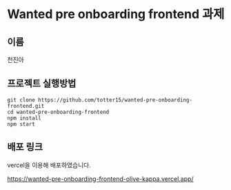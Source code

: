 # Wanted pre onboarding frontend 과제

## 이름

천진아

## 프로젝트 실행방법

```
git clone https://github.com/totter15/wanted-pre-onboarding-frontend.git
cd wanted-pre-onboarding-frontend
npm install
npm start
```

## 배포 링크

vercel을 이용해 배포하였습니다.

https://wanted-pre-onboarding-frontend-olive-kappa.vercel.app/
